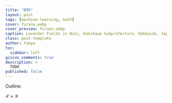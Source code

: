 ```yaml
---
title: "NTK"
layout: post
tags: [machine-learning, math]
cover: furano.webp
cover_preview: furano.webp
caption: Lavender Fields in Biei, Kamikawa Subprefecture, Hokkaido, Japan
class: post-template
author: fanpu
toc:
  sidebar: left
giscus_comments: true
description: >
  TODO
published: false
---
```


Outline:

$\mathcal{X} \times \mathcal{Y}$
